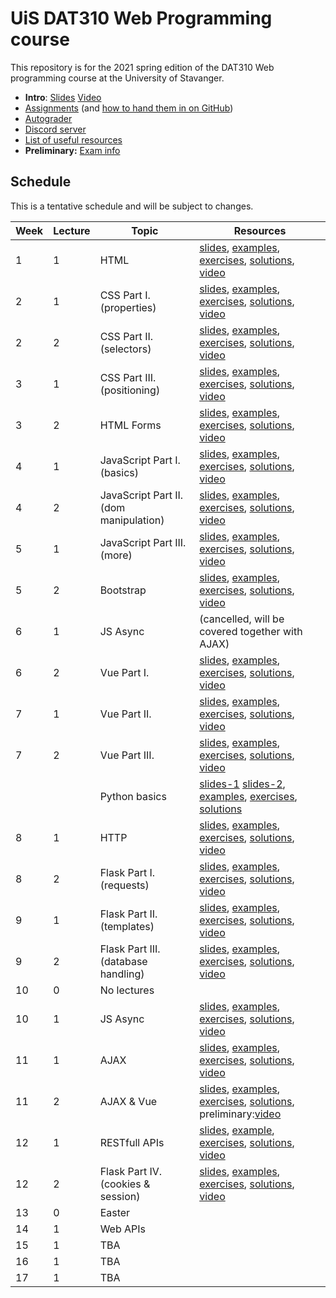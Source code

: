   # UiS DAT310 Web Programming course

This repository is for the 2021 spring edition of the DAT310 Web programming course at the University of Stavanger. 

  - **Intro**: [Slides](slides/2021-Course_info.pdf) [Video](https://stavanger.instructuremedia.com/embed/b66dbadf-30e6-48cf-a058-466566e11092)
  - [Assignments](https://github.com/dat310-spring21/assignments) (and [how to hand them in on GitHub](autograder.md))
  - [Autograder](https://uis.itest.run)
  - [Discord server](https://discord.gg/DmYvcMHFxf)
  - [List of useful resources](Resources.md)
  - **Preliminary:** [Exam info](exam-info.md)
  
  
  
  
## Schedule 
 
This is a tentative schedule and will be subject to changes.

| Week | Lecture | Topic | Resources |
| --- | --- | --- | --- |
| 1 | 1 | HTML | [slides](slides/HTML.pdf), [examples](examples/html/basic), [exercises](exercises/html/basic), [solutions](solutions/html/basic), [video](https://stavanger.instructuremedia.com/embed/f559ea93-4158-41ff-8e3a-a8525838c118)|
| 2 | 1 | CSS Part I. (properties) | [slides](slides/CSS-p1.pdf), [examples](examples/css/properties), [exercises](exercises/css/properties), [solutions](solutions/css/properties), [video](https://stavanger.instructuremedia.com/embed/9f07f6db-1580-4575-8ae3-e156c9618b82) |
| 2 | 2 | CSS Part II. (selectors) | [slides](slides/CSS-p2.pdf), [examples](examples/css/selectors), [exercises](exercises/css/selectors), [solutions](solutions/css/selectors), [video](https://stavanger.instructuremedia.com/embed/2ddf14fe-223b-4085-a58d-ab4ec7b675c4) |
| 3 | 1 | CSS Part III. (positioning) | [slides](slides/CSS-p3.pdf), [examples](examples/css/positioning), [exercises](exercises/css/positioning), [solutions](solutions/css/positioning), [video](https://stavanger.instructuremedia.com/embed/24cc653e-762b-4857-9e4c-d1c327e4acf5) |
| 3 | 2 | HTML Forms | [slides](slides/HTML-Forms.pdf), [examples](examples/html/forms), [exercises](exercises/html/forms), [solutions](solutions/html/forms), [video](https://stavanger.instructuremedia.com/embed/d8018180-a6ef-49b1-b6be-5bbeb4b6d613) |
| 4 | 1 | JavaScript Part I. (basics)  | [slides](slides/JS-p1.pdf), [examples](examples/js/basics), [exercises](exercises/js/basics), [solutions](solutions/js/basics), [video](https://stavanger.instructuremedia.com/embed/6b7c8c02-3b66-4e4f-b7eb-b353489476ef) |
| 4 | 2 | JavaScript Part II. (dom manipulation) | [slides](slides/JS-p2.pdf), [examples](examples/js/events_dom), [exercises](exercises/js/events_dom), [solutions](solutions/js/events_dom), [video](https://stavanger.instructuremedia.com/embed/7aec4f48-5736-43d2-bce8-b9e8a9a23700) |
| 5 | 1 | JavaScript Part III. (more) | [slides](slides/JS-p3.pdf), [examples](examples/js/more), [exercises](exercises/js/more), [solutions](solutions/js/more), [video](https://stavanger.instructuremedia.com/embed/1f174a69-f802-44b9-a307-3f34bc681c3c) |
| 5 | 2 | Bootstrap | [slides](slides/Bootstrap5.pdf), [examples](examples/bootstrap), [exercises](exercises/bootstrap), [solutions](solutions/bootstrap), [video](https://stavanger.instructuremedia.com/embed/d6c935af-2f55-4583-b33b-48bba2f7fb24) |
| 6 | 1 | JS Async | (cancelled, will be covered together with AJAX) |
| 6 | 2 | Vue Part I. | [slides](slides/Vue-p1.pdf), [examples](examples/js/vue), [exercises](exercises/js/vue), [solutions](solutions/js/vue), [video](https://stavanger.instructuremedia.com/embed/f154f638-2894-4eef-a901-a55e7b4d9cc1) |
| 7 | 1 | Vue Part II. | [slides](slides/Vue-p2.pdf), [examples](examples/js/vue2), [exercises](exercises/js/vue2), [solutions](solutions/js/vue2), [video](https://stavanger.instructuremedia.com/embed/25447d78-9d3f-4b95-8949-5b748c042f73) |
| 7 | 2 | Vue Part III. | [slides](slides/Vue-p3.pdf), [examples](examples/js/vue3), [exercises](exercises/js/vue3), [solutions](solutions/js/vue3), [video](https://stavanger.instructuremedia.com/embed/42ddc58c-7044-495f-bf43-7a661dce4b3f) |
| | | Python basics | [slides-1](https://speakerdeck.com/ljehl/python-p1) [slides-2](https://speakerdeck.com/ljehl/dat310-python-p2), [examples](examples/python/basics), [exercises](exercises/python/basics), [solutions](solutions/python/basics) |
| 8 | 1 | HTTP | [slides](slides/HTTP.pdf), [examples](examples/python/http), [exercises](exercises/python/http), [solutions](solutions/python/http), [video](https://stavanger.instructuremedia.com/embed/5c77c0c9-1bce-4704-ad97-9da5d0ab4e75) |
| 8 | 2 | Flask Part I. (requests) | [slides](slides/Flask-p1.pdf), [examples](examples/python/flask), [exercises](exercises/python/flask1), [solutions](solutions/python/flask1), [video](https://stavanger.instructuremedia.com/embed/c32dbb63-1440-4930-91dc-8e279136da99) |
| 9 | 1 | Flask Part II. (templates) | [slides](slides/Flask-p2.pdf), [examples](examples/python/flask), [exercises](exercises/python/flask2), [solutions](solutions/python/flask2), [video](https://stavanger.instructuremedia.com/embed/a50ed9d7-b561-44ce-ad89-c99e36a4862c) |
| 9 | 2 | Flask Part III. (database handling) | [slides](slides/Flask-p3.pdf), [examples](examples/python/flask), [exercises](exercises/python/flask3), [solutions](solutions/python/flask3), [video](https://stavanger.instructuremedia.com/embed/ed2ef4b9-157a-4059-893b-2937a2ca72b5) |
| 10 | 0 | No lectures |  |
| 10 | 1 | JS Async | [slides](slides/JS-async.pdf), [examples](examples/async/js), [exercises](exercises/async/js), [solutions](solutions/async/js), [video](https://stavanger.instructuremedia.com/embed/e50650ad-aad6-4794-a59e-d0ac40243ce9) |
| 11 | 1 | AJAX | [slides](slides/AJAX.pdf), [examples](examples/ajax), [exercises](exercises/ajax), [solutions](solutions/ajax), [video](https://stavanger.instructuremedia.com/embed/caf8d83c-7aff-4c74-9ea2-3599cae0c6f4) |
| 11 | 2 | AJAX & Vue | [slides](slides/AJAX+Vue.pdf), [examples](examples/ajax/vue), [exercises](exercises/ajax/vue), [solutions](solutions/ajax/vue), preliminary:[video](https://stavanger.instructuremedia.com/embed/325a2b97-9dcd-4dc5-8ef0-920436216e62) |
| 12 | 1 | RESTfull APIs | [slides](slides/REST-API.pdf), [example](examples/ajax/vue), [exercises](exercises/ajax/rest), [solutions](solutions/ajax/rest), [video](https://stavanger.instructuremedia.com/embed/d4b0b522-119f-47cc-8041-42658ded261a) |
| 12 | 2 | Flask Part IV. (cookies & session) | [slides](slides/Flask-p4.pdf), [examples](examples/python/flask), [exercises](exercises/python/flask4), [solutions](solutions/python/flask4), [video](https://stavanger.instructuremedia.com/embed/e24de3e2-ecbc-4eaa-9dbd-05fa282a41a7) |
| 13 | 0 | Easter |  |
| 14 | 1 | Web APIs |  |
| 15 | 1 | TBA |  |
| 16 | 1 | TBA |  |
| 17 | 1 | TBA |  |
